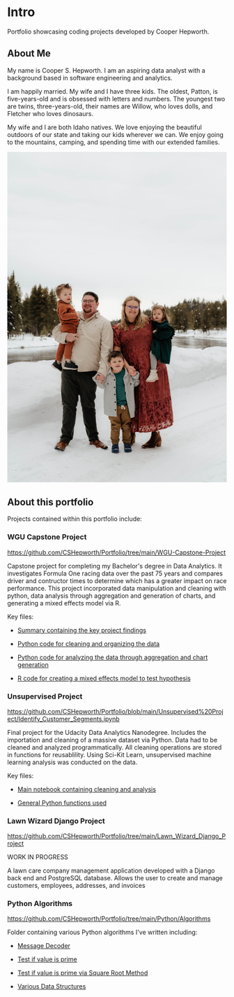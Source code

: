 # Intro
Portfolio showcasing coding projects developed by Cooper Hepworth.

## About Me
My name is Cooper S. Hepworth. I am an aspiring data analyst with a background based in software engineering and analytics.

I am happily married. My wife and I have three kids. The oldest, Patton, is five-years-old and is obsessed with letters and numbers. The youngest two are twins, three-years-old, their names are Willow, who loves dolls, and Fletcher who loves dinosaurs.

My wife and I are both Idaho natives. We love enjoying the beautiful outdoors of our state and taking our kids wherever we can. We enjoy going to the mountains, camping, and spending time with our extended families.

!["Hepworth Family"](images/Hepworth-Family.jpg)

## About this portfolio
Projects contained within this portfolio include:

### WGU Capstone Project
https://github.com/CSHepworth/Portfolio/tree/main/WGU-Capstone-Project

Capstone project for completing my Bachelor's degree in Data Analytics. It investigates Formula One racing data over the past 75 years and compares driver and contructor times to determine which has a greater impact on race performance. This project incorporated data manipulation and cleaning with python, data analysis through aggregation and generation of charts, and generating a mixed effects model via R.

Key files:

- [Summary containing the key project findings](https://github.com/CSHepworth/Portfolio/blob/main/WGU-Capstone-Project/summary.md)

- [Python code for cleaning and organizing the data](https://github.com/CSHepworth/Portfolio/blob/main/WGU-Capstone-Project/f1-exploration.ipynb)

- [Python code for analyzing the data through aggregation and chart generation](https://github.com/CSHepworth/Portfolio/blob/main/WGU-Capstone-Project/f1-analysis.ipynb)

- [R code for creating a mixed effects model to test hypothesis](https://github.com/CSHepworth/Portfolio/blob/main/WGU-Capstone-Project/mixed-effects-analysis.ipynb)

### Unsupervised Project
https://github.com/CSHepworth/Portfolio/blob/main/Unsupervised%20Project/Identify_Customer_Segments.ipynb

Final project for the Udacity Data Analytics Nanodegree. Includes the importation and cleaning of a massive dataset via Python. Data had to be cleaned and analyzed programmatically. All cleaning operations are stored in functions for reusablility. Using Sci-Kit Learn, unsupervised machine learning analysis was conducted on the data.

Key files:

- [Main notebook containing cleaning and analysis](https://github.com/CSHepworth/Portfolio/blob/main/Unsupervised%20Project/Identify_Customer_Segments.ipynb)

- [General Python functions used](https://github.com/CSHepworth/Portfolio/blob/main/Unsupervised%20Project/general_functions_2.py)

### Lawn Wizard Django Project
https://github.com/CSHepworth/Portfolio/tree/main/Lawn_Wizard_Django_Project

WORK IN PROGRESS

A lawn care company management application developed with a Django back end and PostgreSQL database. Allows the user to create and manage customers, employees, addresses, and invoices

### Python Algorithms
https://github.com/CSHepworth/Portfolio/tree/main/Python/Algorithms

Folder containing various Python algorithms I've written including:

- [Message Decoder](https://github.com/CSHepworth/Portfolio/blob/main/Python/Algorithms/encodedMessage.py)

- [Test if value is prime](https://github.com/CSHepworth/Portfolio/blob/main/Python/Algorithms/isPrime.py)

- [Test if value is prime via Square Root Method](https://github.com/CSHepworth/Portfolio/blob/main/Python/Algorithms/isPrimeSqrtMethod.py)

- [Various Data Structures](https://github.com/CSHepworth/Portfolio/tree/main/Python/Algorithms/data-structures)